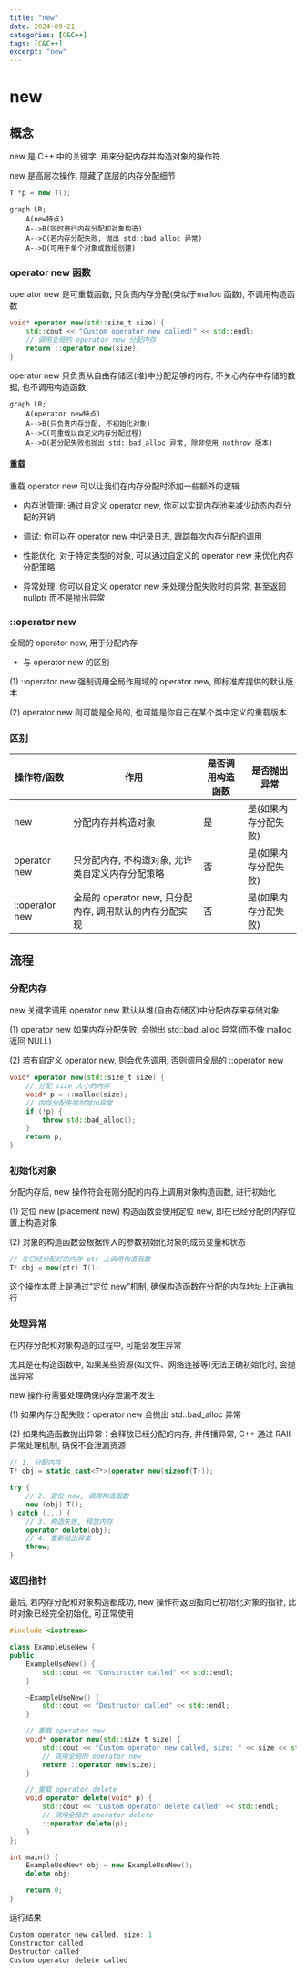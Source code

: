 ```yaml
---
title: "new"
date: 2024-09-21
categories: [C&C++]
tags: [C&C++]
excerpt: "new"
---
```


# new

## 概念

new 是 C++ 中的关键字, 用来分配内存并构造对象的操作符

new 是高层次操作, 隐藏了底层的内存分配细节

```c++
T *p = new T();
```

```mermaid
graph LR;
    A(new特点)
    A-->B(同时进行内存分配和对象构造)
    A-->C(若内存分配失败, 抛出 std::bad_alloc 异常)
    A-->D(可用于单个对象或数组创建)
```

### operator new 函数

operator new 是可重载函数, 只负责内存分配(类似于malloc 函数), 不调用构造函数

```c++
void* operator new(std::size_t size) {
    std::cout << "Custom operator new called!" << std::endl;
    // 调用全局的 operator new 分配内存
    return ::operator new(size);  
}
```

operator new 只负责从自由存储区(堆)中分配足够的内存, 不关心内存中存储的数据, 也不调用构造函数

```mermaid
graph LR;
    A(operator new特点)
    A-->B(只负责内存分配, 不初始化对象)
    A-->C(可重载以自定义内存分配过程)
    A-->D(若分配失败也抛出 std::bad_alloc 异常, 除非使用 nothrow 版本)
```

#### 重载

重载 operator new 可以让我们在内存分配时添加一些额外的逻辑 

- 内存池管理: 通过自定义 operator new, 你可以实现内存池来减少动态内存分配的开销

- 调试: 你可以在 operator new 中记录日志, 跟踪每次内存分配的调用

- 性能优化: 对于特定类型的对象, 可以通过自定义的 operator new 来优化内存分配策略

- 异常处理: 你可以自定义 operator new 来处理分配失败时的异常, 甚至返回 nullptr 而不是抛出异常

### ::operator new

全局的 operator new, 用于分配内存

- 与 operator new 的区别

(1) ::operator new 强制调用全局作用域的 operator new, 即标准库提供的默认版本

(2) operator new 则可能是全局的, 也可能是你自己在某个类中定义的重载版本


### 区别

操作符/函数	|作用|是否调用构造函数|是否抛出异常
| --------------------------- | ---------------- |---------|-----------|
new|	分配内存并构造对象|是|是(如果内存分配失败)
operator new |只分配内存, 不构造对象, 允许类自定义内存分配策略	|否|	是(如果内存分配失败)
::operator new	|全局的 operator new, 只分配内存, 调用默认的内存分配实现|	否	|是(如果内存分配失败)

## 流程

### 分配内存

new 关键字调用 operator new 默认从堆(自由存储区)中分配内存来存储对象

(1) operator new 如果内存分配失败, 会抛出 std::bad_alloc 异常(而不像 malloc 返回 NULL)

(2) 若有自定义 operator new, 则会优先调用, 否则调用全局的 ::operator new

```c++
void* operator new(std::size_t size) {
    // 分配 size 大小的内存
    void* p = ::malloc(size);
    // 内存分配失败时抛出异常
    if (!p) {
        throw std::bad_alloc();
    }
    return p;
}
```

### 初始化对象

分配内存后, new 操作符会在刚分配的内存上调用对象构造函数, 进行初始化

(1) 定位 new (placement new) 构造函数会使用定位 new, 即在已经分配的内存位置上构造对象

(2) 对象的构造函数会根据传入的参数初始化对象的成员变量和状态

```c++
// 在已经分配好的内存 ptr 上调用构造函数
T* obj = new(ptr) T();  
```

这个操作本质上是通过“定位 new”机制, 确保构造函数在分配的内存地址上正确执行


### 处理异常

在内存分配和对象构造的过程中, 可能会发生异常

尤其是在构造函数中, 如果某些资源(如文件、网络连接等)无法正确初始化时, 会抛出异常

new 操作符需要处理确保内存泄漏不发生

(1) 如果内存分配失败：operator new 会抛出 std::bad_alloc 异常

(2) 如果构造函数抛出异常：会释放已经分配的内存, 并传播异常, C++ 通过 RAII异常处理机制, 确保不会泄漏资源

```c++
// 1. 分配内存
T* obj = static_cast<T*>(operator new(sizeof(T)));

try {
    // 2. 定位 new, 调用构造函数
    new (obj) T();  
} catch (...) {
    // 3. 构造失败, 释放内存
    operator delete(obj);
    // 4. 重新抛出异常  
    throw; 
}
```

### 返回指针

最后, 若内存分配和对象构造都成功, new 操作符返回指向已初始化对象的指针, 此时对象已经完全初始化, 可正常使用

```c++
#include <iostream>

class ExampleUseNew {
public:
    ExampleUseNew() {
        std::cout << "Constructor called" << std::endl;
    }

    ~ExampleUseNew() {
        std::cout << "Destructor called" << std::endl;
    }

    // 重载 operator new
    void* operator new(std::size_t size) {
        std::cout << "Custom operator new called, size: " << size << std::endl;
        // 调用全局的 operator new
        return ::operator new(size);  
    }

    // 重载 operator delete
    void operator delete(void* p) {
        std::cout << "Custom operator delete called" << std::endl;
        // 调用全局的 operator delete
        ::operator delete(p); 
    }
};

int main() {
    ExampleUseNew* obj = new ExampleUseNew();
    delete obj;

    return 0;
}
```

运行结果

```c
Custom operator new called, size: 1
Constructor called
Destructor called
Custom operator delete called
```